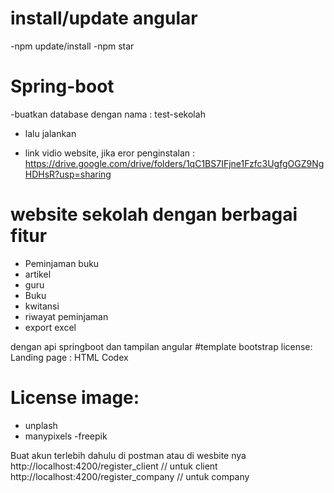 

# install/update angular
-npm update/install
-npm star

# Spring-boot
-buatkan database dengan nama : test-sekolah
- lalu jalankan 

- link vidio website, jika eror penginstalan : https://drive.google.com/drive/folders/1qC1BS7IFjne1Fzfc3UgfgOGZ9NgHDHsR?usp=sharing
  
# website sekolah dengan berbagai fitur
- Peminjaman buku
- artikel
- guru
- Buku
- kwitansi
- riwayat peminjaman
- export excel


dengan api springboot dan tampilan angular
#template bootstrap license:
Landing page :  HTML Codex 

# License image:
- unplash
- manypixels
-freepik

Buat akun terlebih dahulu di postman atau di wesbite nya 
http://localhost:4200/register_client  // untuk client
http://localhost:4200/register_company // untuk company
